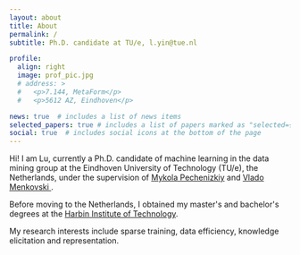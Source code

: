 ```yaml
---
layout: about
title: About
permalink: /
subtitle: Ph.D. candidate at TU/e, l.yin@tue.nl

profile:
  align: right
  image: prof_pic.jpg
  # address: >
  #   <p>7.144, MetaForm</p>
  #   <p>5612 AZ, Eindhoven</p>

news: true  # includes a list of news items
selected_papers: true # includes a list of papers marked as "selected={true}"
social: true  # includes social icons at the bottom of the page
---
```


Hi!  I am Lu, currently a Ph.D. candidate of machine learning in the data mining group at the Eindhoven University of Technology (TU/e), the Netherlands, under the supervision of [Mykola Pechenizkiy](https://www.win.tue.nl/~mpechen/) and [Vlado Menkovski ](https://vlamen.github.io/). 

Before moving to the Netherlands, I obtained my master's and bachelor's degrees at the [Harbin Institute of Technology](https://en.wikipedia.org/wiki/Harbin_Institute_of_Technology). 

My research interests include sparse training, data efficiency, knowledge elicitation and representation.

<!-- 
<font color=B71C1C>On the job market now, feel free to contact me! :)</font> -->



<!-- Put your address / P.O. box / other info right below your picture. You can also disable any these elements by editing `profile` property of the YAML header of your `_pages/about.md`. Edit `_bibliography/papers.bib` and Jekyll will render your [publications page](/al-folio/publications/) automatically. -->

